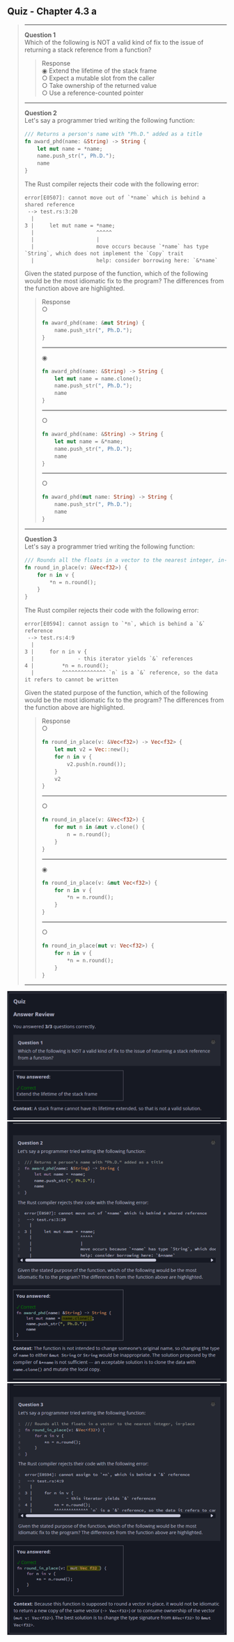 ## Quiz - Chapter 4.3 a ##

> ---
> **Question 1**<br>
> Which of the following is NOT a valid kind of fix to the 
> issue of returning a stack reference from a function?
>
> > Response<br>
> > ◉ Extend the lifetime of the stack frame<br>
> > ○ Expect a mutable slot from the caller<br>
> > ○ Take ownership of the returned value<br>
> > ○ Use a reference-counted pointer<br>
> 
> ---
> 
> **Question 2**<br>
> Let's say a programmer tried writing the following function:
>
> ```rust
> /// Returns a person's name with "Ph.D." added as a title
> fn award_phd(name: &String) -> String {
>     let mut name = *name;
>     name.push_str(", Ph.D.");
>     name
> }
> ```
> 
> The Rust compiler rejects their code with the following 
> error:
> 
> ```
> error[E0507]: cannot move out of `*name` which is behind a shared reference
>  --> test.rs:3:20
>   |
> 3 |     let mut name = *name;
>   |                    ^^^^^
>   |                    |
>   |                    move occurs because `*name` has type `String`, which does not implement the `Copy` trait
>   |                    help: consider borrowing here: `&*name`
> ```
>
> Given the stated purpose of the function, which of the 
> following would be the most idiomatic fix to the program? 
> The differences from the function above are highlighted.
> 
> > Response<br>
> > ○
> > ```rust
> > fn award_phd(name: &mut String) {
> >     name.push_str(", Ph.D.");
> > }
> > ```
> > ---
> > 
> > ◉
> > ```rust
> > fn award_phd(name: &String) -> String {
> >     let mut name = name.clone();
> >     name.push_str(", Ph.D.");
> >     name
> > }
> > ```
> > ---
> > 
> > ○
> > ```rust
> > fn award_phd(name: &String) -> String {
> >     let mut name = &*name;
> >     name.push_str(", Ph.D.");
> >     name
> > }
> > ```
> > ---
> > 
> > ○
> > ```rust
> > fn award_phd(mut name: String) -> String {
> >     name.push_str(", Ph.D.");
> >     name
> > }
> > ```
> > 
> ---
> 
> 
> **Question 3**<br>
> Let's say a programmer tried writing the following function:
>
> ```rust
> /// Rounds all the floats in a vector to the nearest integer, in-place
> fn round_in_place(v: &Vec<f32>) {
>     for n in v {
>         *n = n.round();
>     }
> }
> ```
> 
> The Rust compiler rejects their code with the following 
> error:
> 
> ```
> error[E0594]: cannot assign to `*n`, which is behind a `&` reference
>  --> test.rs:4:9
>   |
> 3 |     for n in v {
>   |              - this iterator yields `&` references
> 4 |         *n = n.round();
>   |         ^^^^^^^^^^^^^^ `n` is a `&` reference, so the data it refers to cannot be written
> ```
>
> Given the stated purpose of the function, which of the 
> following would be the most idiomatic fix to the program? 
> The differences from the function above are highlighted.
> 
> > Response<br>
> > ○
> > ```rust
> > fn round_in_place(v: &Vec<f32>) -> Vec<f32> {
> >     let mut v2 = Vec::new();
> >     for n in v {
> >         v2.push(n.round());
> >     }
> >     v2
> > }
> > ```
> > ---
> > 
> > ○
> > ```rust
> > fn round_in_place(v: &Vec<f32>) {
> >     for mut n in &mut v.clone() {
> >         n = n.round();
> >     }
> > }
> > ```
> > ---
> > 
> > ◉
> > ```rust
> > fn round_in_place(v: &mut Vec<f32>) {
> >     for n in v {
> >         *n = n.round();
> >     }
> > }
> > ```
> > 
> > ---
> > 
> > ○
> > ```rust
> > fn round_in_place(mut v: Vec<f32>) {
> >     for n in v {
> >         *n = n.round();
> >     }
> > }
> > ```
> > 
> ---

![image](../additional-files/images/quiz_0403a1.png)
![image](../additional-files/images/quiz_0403a2.png)
![image](../additional-files/images/quiz_0403a3.png)
